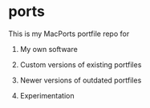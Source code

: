 # ports

This is my MacPorts portfile repo for

1. My own software

1. Custom versions of existing portfiles

1. Newer versions of outdated portfiles

1. Experimentation

